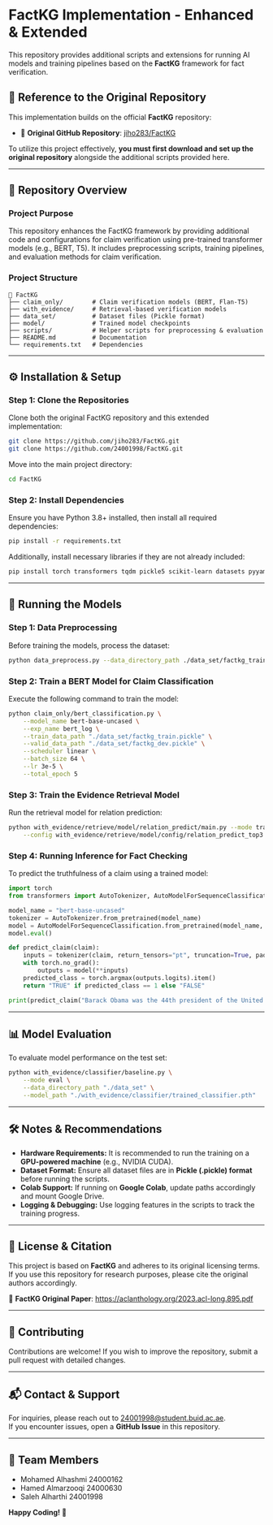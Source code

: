 # **FactKG Implementation - Enhanced & Extended**
This repository provides additional scripts and extensions for running AI models and training pipelines based on the **FactKG** framework for fact verification.

## **🔗 Reference to the Original Repository**
This implementation builds on the official **FactKG** repository:
- 📌 **Original GitHub Repository**: [jiho283/FactKG](https://github.com/jiho283/FactKG)

To utilize this project effectively, **you must first download and set up the original repository** alongside the additional scripts provided here.

---

## **📌 Repository Overview**
### **Project Purpose**
This repository enhances the FactKG framework by providing additional code and configurations for claim verification using pre-trained transformer models (e.g., BERT, T5). It includes preprocessing scripts, training pipelines, and evaluation methods for claim verification.

### **Project Structure**
```
📂 FactKG
├── claim_only/        # Claim verification models (BERT, Flan-T5)
├── with_evidence/     # Retrieval-based verification models
├── data_set/          # Dataset files (Pickle format)
├── model/             # Trained model checkpoints
├── scripts/           # Helper scripts for preprocessing & evaluation
├── README.md          # Documentation
└── requirements.txt   # Dependencies
```

---

## **⚙️ Installation & Setup**
### **Step 1: Clone the Repositories**
Clone both the original FactKG repository and this extended implementation:
```bash
git clone https://github.com/jiho283/FactKG.git
git clone https://github.com/24001998/FactKG.git
```
Move into the main project directory:
```bash
cd FactKG
```

### **Step 2: Install Dependencies**
Ensure you have Python 3.8+ installed, then install all required dependencies:
```bash
pip install -r requirements.txt
```
Additionally, install necessary libraries if they are not already included:
```bash
pip install torch transformers tqdm pickle5 scikit-learn datasets pyyaml
```

---

## **🚀 Running the Models**
### **Step 1: Data Preprocessing**
Before training the models, process the dataset:
```bash
python data_preprocess.py --data_directory_path ./data_set/factkg_train.pickle --output_directory_path ./model/
```

### **Step 2: Train a BERT Model for Claim Classification**
Execute the following command to train the model:
```bash
python claim_only/bert_classification.py \
    --model_name bert-base-uncased \
    --exp_name bert_log \
    --train_data_path "./data_set/factkg_train.pickle" \
    --valid_data_path "./data_set/factkg_dev.pickle" \
    --scheduler linear \
    --batch_size 64 \
    --lr 3e-5 \
    --total_epoch 5
```

### **Step 3: Train the Evidence Retrieval Model**
Run the retrieval model for relation prediction:
```bash
python with_evidence/retrieve/model/relation_predict/main.py --mode train \
    --config with_evidence/retrieve/model/config/relation_predict_top3.yaml
```

### **Step 4: Running Inference for Fact Checking**
To predict the truthfulness of a claim using a trained model:
```python
import torch
from transformers import AutoTokenizer, AutoModelForSequenceClassification

model_name = "bert-base-uncased"
tokenizer = AutoTokenizer.from_pretrained(model_name)
model = AutoModelForSequenceClassification.from_pretrained(model_name, num_labels=2)
model.eval()

def predict_claim(claim):
    inputs = tokenizer(claim, return_tensors="pt", truncation=True, padding=True, max_length=128)
    with torch.no_grad():
        outputs = model(**inputs)
    predicted_class = torch.argmax(outputs.logits).item()
    return "TRUE" if predicted_class == 1 else "FALSE"

print(predict_claim("Barack Obama was the 44th president of the United States."))
```

---

## **📊 Model Evaluation**
To evaluate model performance on the test set:
```bash
python with_evidence/classifier/baseline.py \
    --mode eval \
    --data_directory_path "./data_set" \
    --model_path "./with_evidence/classifier/trained_classifier.pth"
```

---

## **🛠 Notes & Recommendations**
- **Hardware Requirements:** It is recommended to run the training on a **GPU-powered machine** (e.g., NVIDIA CUDA).
- **Dataset Format:** Ensure all dataset files are in **Pickle (.pickle) format** before running the scripts.
- **Colab Support:** If running on **Google Colab**, update paths accordingly and mount Google Drive.
- **Logging & Debugging:** Use logging features in the scripts to track the training progress.

---

## **📜 License & Citation**
This project is based on **FactKG** and adheres to its original licensing terms. If you use this repository for research purposes, please cite the original authors accordingly.

📌 **FactKG Original Paper**: https://aclanthology.org/2023.acl-long.895.pdf

---

## **📢 Contributing**
Contributions are welcome! If you wish to improve the repository, submit a pull request with detailed changes.


---

## **📬 Contact & Support**
For inquiries, please reach out to 24001998@student.buid.ac.ae.  
If you encounter issues, open a **GitHub Issue** in this repository.


---


## **👥 Team Members**
- Mohamed Alhashmi 24000162
- Hamed Almarzooqi 24000630
- Saleh Alharthi   24001998


**Happy Coding! 🚀**

